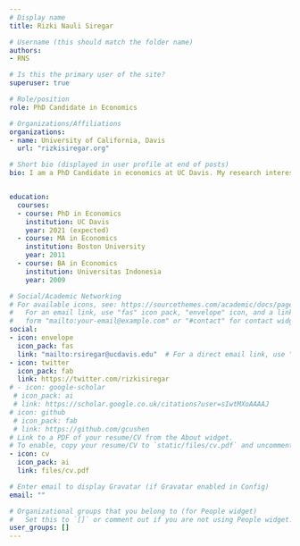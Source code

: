 ```yaml
---
# Display name
title: Rizki Nauli Siregar

# Username (this should match the folder name)
authors:
- RNS

# Is this the primary user of the site?
superuser: true

# Role/position
role: PhD Candidate in Economics

# Organizations/Affiliations
organizations:
- name: University of California, Davis
  url: "rizkisiregar.org"

# Short bio (displayed in user profile at end of posts)
bio: I am a PhD Candidate in economics at UC Davis. My research interests are international trade, trade policy and labor economics.


education:
  courses:
  - course: PhD in Economics
    institution: UC Davis
    year: 2021 (expected)
  - course: MA in Economics
    institution: Boston University
    year: 2011
  - course: BA in Economics
    institution: Universitas Indonesia
    year: 2009

# Social/Academic Networking
# For available icons, see: https://sourcethemes.com/academic/docs/page-builder/#icons
#   For an email link, use "fas" icon pack, "envelope" icon, and a link in the
#   form "mailto:your-email@example.com" or "#contact" for contact widget.
social:
- icon: envelope
  icon_pack: fas
  link: "mailto:rsiregar@ucdavis.edu"  # For a direct email link, use "mailto:test@example.org".
- icon: twitter
  icon_pack: fab
  link: https://twitter.com/rizkisiregar
# - icon: google-scholar
 # icon_pack: ai
 # link: https://scholar.google.co.uk/citations?user=sIwtMXoAAAAJ
# icon: github
 # icon_pack: fab
 # link: https://github.com/gcushen
# Link to a PDF of your resume/CV from the About widget.
# To enable, copy your resume/CV to `static/files/cv.pdf` and uncomment the lines below.
- icon: cv
  icon_pack: ai
  link: files/cv.pdf

# Enter email to display Gravatar (if Gravatar enabled in Config)
email: ""

# Organizational groups that you belong to (for People widget)
#   Set this to `[]` or comment out if you are not using People widget.
user_groups: []
---
```



